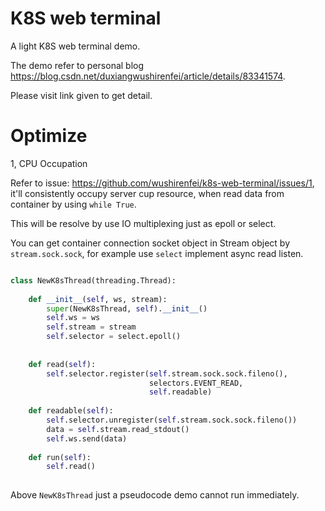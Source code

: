 # K8S web terminal 
A light K8S web terminal demo.

The demo refer to personal blog https://blog.csdn.net/duxiangwushirenfei/article/details/83341574.

Please visit link given to get detail.

# Optimize

1, CPU Occupation

Refer to issue: https://github.com/wushirenfei/k8s-web-terminal/issues/1, 
it'll consistently occupy server cup resource, when read data from container by using `while True`.

This will be resolve by use IO multiplexing just as epoll or select.

You can get container connection socket object in Stream object by `stream.sock.sock`, for example use `select` implement async read listen.

```python

class NewK8sThread(threading.Thread):
    
    def __init__(self, ws, stream):
        super(NewK8sThread, self).__init__()
        self.ws = ws
        self.stream = stream
        self.selector = select.epoll()
    
    
    def read(self):
        self.selector.register(self.stream.sock.sock.fileno(), 
                               selectors.EVENT_READ, 
                               self.readable)
    
    def readable(self):
        self.selector.unregister(self.stream.sock.sock.fileno())
        data = self.stream.read_stdout()
        self.ws.send(data)
    
    def run(self):
        self.read()
    
``` 

Above `NewK8sThread` just a pseudocode demo cannot run immediately.

